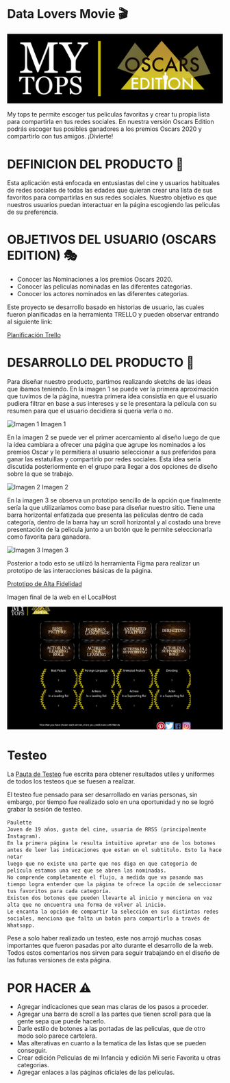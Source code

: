 # Data Lovers Movie 🎬
![logo](./src/img/logoblack.png "logo")

 My tops te permite escoger tus peliculas favoritas y crear tu propia lista para compartirla en tus redes sociales. En nuestra versión Oscars Edition podrás escoger tus posibles ganadores a los premios Oscars 2020 y compartirlo con tus amigos. ¡Divierte! 

 # DEFINICION DEL PRODUCTO   🎥 

  Esta aplicación está enfocada en entusiastas del cine y usuarios habituales de redes sociales de todas las edades que quieran crear una lista de sus favoritos para compartirlas en sus redes sociales. Nuestro objetivo es que nuestros usuarios puedan interactuar en la página escogiendo las peliculas de su preferencia.

  # OBJETIVOS DEL USUARIO (OSCARS EDITION) 🎭 
  
  - Conocer las Nominaciones a los premios Oscars 2020.
  - Conocer las peliculas nominadas en las diferentes categorias.
  - Conocer los actores nominados en las diferentes categorias.

  Este proyecto se desarrollo basado en historias de usuario, las cuales fueron planificadas en la herramienta TRELLO y pueden observar entrando al siguiente link:

[Planificación Trello](https://trello.com/b/8jTCVEd9/my-top)

# DESARROLLO DEL PRODUCTO 🎯

Para diseñar nuestro producto, partimos realizando sketchs de las ideas que ibamos teniendo. En la imagen 1 se puede ver la primera aproximación que tuvimos de la página, nuestra primera idea consistia en que el usuario pudiera filtrar en base a sus intereses y se le presentara la película con su resumen para que el usuario decidiera si quería verla o no.

![Imagen 1](https://i.imgur.com/382FHnX.jpg)
Imagen 1


En la imagen 2 se puede ver el primer acercamiento al diseño luego de que la idea cambiara a ofrecer una página que agrupe los nominados a los premios Oscar y le permitiera al usuario seleccionar a sus preferidos para ganar las estatuillas y compartirlo por redes sociales. 
Esta idea sería discutida posteriormente en el grupo para llegar a dos opciones de diseño sobre la que se trabajo.

![Imagen 2](https://i.imgur.com/n28yub9.jpg)
Imagen 2


En la imagen 3 se observa un prototipo sencillo de la opción que finalmente sería la que utilizaríamos como base para diseñar nuestro sitio. Tiene una barra horizontal enfatizada que presenta las peliculas dentro de cada categoría, dentro de la barra hay un scroll horizontal y al costado una breve presentación de la película junto a un botón que le permite seleccionarla como favorita para ganadora.

![Imagen 3](https://i.imgur.com/8CpXRBx.jpg?1)
Imagen 3


 Posterior a todo esto se utilizó la herramienta Figma para realizar un prototipo de las interacciones básicas de la página.

[Prototipo de Alta Fidelidad](https://www.figma.com/file/5INwwKD86u95R8hAoBy6TI/MyTopsv2?node-id=0%3A1)

Imagen final de la web en el LocalHost

![Imagen web](./src/img/app-final-web.jpg )

# Testeo

La [Pauta de Testeo](https://docdro.id/INZmaXl) fue escrita para obtener resultados utiles y uniformes de todos los testeos que se fuesen a realizar.

El testeo fue pensado para ser desarrollado en varias personas, sin embargo, por tiempo fue realizado solo en una oportunidad y no se logró grabar la sesión de testeo.

    Paulette
    Joven de 19 años, gusta del cine, usuaria de RRSS (principalmente Instagram).
    En la primera página le resulta intuitivo apretar uno de los botones antes de leer las indicaciones que estan en el subtitulo. Esto la hace notar 
    luego que no existe una parte que nos diga en que categoría de película estamos una vez que se abren las nominadas.
    No comprende completamente el flujo, a medida que va pasando mas tiempo logra entender que la página te ofrece la opción de seleccionar tus favoritos para cada categoría.
    Existen dos botones que pueden llevarte al inicio y menciona en voz alta que no encuentra una forma de volver al inicio.
    Le encanta la opción de compartir la selección en sus distintas redes sociales, menciona que falta un botón para compartirlo a través de Whatsapp.
    
Pese a solo haber realizado un testeo, este nos arrojó muchas cosas importantes que fueron pasadas por alto durante el desarrollo de la web. Todos estos comentarios nos sirven para seguir trabajando en el diseño de las futuras versiones de esta página.


# POR HACER ⚠️

- Agregar indicaciones que sean mas claras de los pasos a proceder.
- Agregar una barra de scroll a las partes que tienen scroll para que la gente sepa que puede hacerlo.
- Darle estilo de botones a las portadas de las peliculas, que de otro modo solo parece cartelera.
- Mas alterativas en cuanto a la tematica de las listas que se pueden conseguir.
- Crear edición Peliculas de mi Infancia y edición Mi serie Favorita u otras categorias.
- Agregar enlaces a las páginas oficiales de las peliculas.